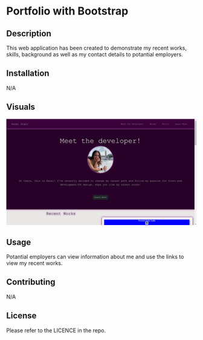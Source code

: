 # Portfolio with Bootstrap

## Description
This web application has been created to demonstrate my recent works, skills, background as well as my contact details to potantial employers.

## Installation
N/A

## Visuals
![application screenshot](https://github.com/hazalsigic/portfolio-bootstrap/blob/main/images/portfolio-screenshot.png)

## Usage
Potantial employers can view information about me and use the links to view my recent works.

## Contributing
N/A

## License
Please refer to the LICENCE in the repo.
